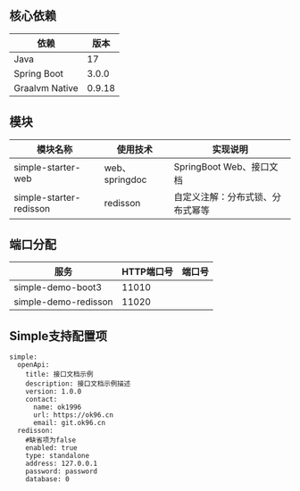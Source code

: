 ## 核心依赖
| 依赖             | 版本      |
|----------------|---------|
| Java           | 17      |
| Spring Boot    | 3.0.0   |
| Graalvm Native | 0.9.18  |

## 模块
| 模块名称                    | 使用技术          | 实现说明                |
|-------------------------|---------------|---------------------|
| simple-starter-web      | web、springdoc | SpringBoot Web、接口文档 |
| simple-starter-redisson | redisson      | 自定义注解：分布式锁、分布式幂等    |

## 端口分配
| 服务                   | HTTP端口号 | 端口号 |
|----------------------|---------|-----|
| simple-demo-boot3    | 11010   |     |
| simple-demo-redisson | 11020   |     |

## Simple支持配置项
~~~
simple:
  openApi:
    title: 接口文档示例
    description: 接口文档示例描述
    version: 1.0.0
    contact:
      name: ok1996
      url: https://ok96.cn
      email: git.ok96.cn
  redisson:
    #缺省项为false
    enabled: true
    type: standalone
    address: 127.0.0.1
    password: password
    database: 0
~~~